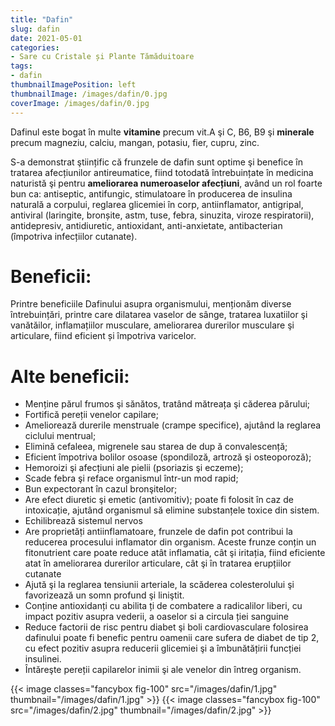 ```yaml
---
title: "Dafin"
slug: dafin
date: 2021-05-01
categories:
- Sare cu Cristale și Plante Tămăduitoare
tags:
- dafin
thumbnailImagePosition: left
thumbnailImage: /images/dafin/0.jpg
coverImage: /images/dafin/0.jpg
---
```

Dafinul este bogat în multe **vitamine** precum vit.A şi C, B6, B9 şi **minerale** precum magneziu, calciu, mangan, potasiu, fier, cupru, zinc.
<!--more-->
S-a demonstrat ştiințific că frunzele de dafin sunt optime şi benefice în tratarea afecțiunilor antireumatice, fiind totodată întrebuințate în medicina naturistă şi pentru **ameliorarea numeroaselor afecțiuni**, având un rol foarte bun ca: antiseptic, antifungic, stimulatoare în producerea de insulina naturală a corpului, reglarea glicemiei în corp, antiinflamator, antigripal, antiviral (laringite, bronșite, astm, tuse, febra, sinuzita, viroze respiratorii), antidepresiv, antidiuretic, antioxidant, anti-anxietate, antibacterian (împotriva infecțiilor cutanate).

# Beneficii:
Printre beneficiile Dafinului asupra organismului, menționăm diverse întrebuințări, printre care dilatarea vaselor de sânge, tratarea luxatiilor şi vanătăilor, inflamațiilor musculare, ameliorarea durerilor musculare şi articulare, fiind eficient și împotriva varicelor.

# Alte beneficii:
- Menține părul frumos şi sănătos, tratând mătreața şi căderea părului;
- Fortifică pereții venelor capilare;
- Ameliorează durerile menstruale (crampe specifice), ajutând la reglarea ciclului mentrual;
- Elimină cefaleea, migrenele sau starea de dup ă convalescență;
- Eficient împotriva bolilor osoase (spondiloză, artroză şi osteoporoză);
- Hemoroizi şi afecțiuni ale pielii (psoriazis şi eczeme);
- Scade febra şi reface organismul într-un mod rapid;
- Bun expectorant în cazul bronşitelor;
- Are efect diuretic şi emetic (antivomitiv); poate fi folosit în caz de intoxicație, ajutând organismul să elimine substanțele toxice din sistem.
- Echilibrează sistemul nervos
- Are proprietăți antiinflamatoare, frunzele de dafin pot contribui la reducerea procesului inflamator din organism. Aceste frunze conțin un fitonutrient care poate reduce atât inflamatia, cât şi iritația, fiind eficiente atat în ameliorarea durerilor articulare, cât şi în tratarea erupțiilor cutanate
- Ajută şi la reglarea tensiunii arteriale, la scăderea colesterolului şi favorizează un somn profund şi liniştit.
- Conține antioxidanți cu abilita ți de combatere a radicalilor liberi, cu impact pozitiv asupra vederii, a oaselor si a circula ției sanguine
- Reduce factorii de risc pentru diabet şi boli cardiovasculare folosirea dafinului poate fi benefic pentru oamenii care sufera de diabet de tip 2, cu efect pozitiv asupra reducerii glicemiei şi a îmbunătățirii funcției insulinei.
- Întăreşte pereții capilarelor inimii şi ale venelor din întreg organism.

{{< image classes="fancybox fig-100" src="/images/dafin/1.jpg" thumbnail="/images/dafin/1.jpg" >}}
{{< image classes="fancybox fig-100" src="/images/dafin/2.jpg" thumbnail="/images/dafin/2.jpg" >}}
